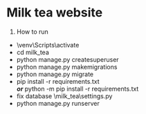 # Milk tea website

1. How to run 
  * \venv\Scripts\activate
  * cd milk_tea
  * python manage.py createsuperuser
  * python manage.py makemigrations
  * python manage.py migrate
  * pip install -r requirements.txt\
   ***or*** python -m pip install -r requirements.txt 
  * fix database \milk_tea\settings.py
  * python manage.py runserver

